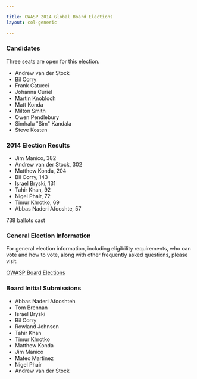 ```yaml
---

title: OWASP 2014 Global Board Elections
layout: col-generic

---
```


### Candidates

Three seats are open for this election.

* Andrew van der Stock
* Bil Corry
* Frank Catucci
* Johanna Curiel
* Martin Knobloch
* Matt Konda
* Milton Smith
* Owen Pendlebury
* Simhalu "Sim" Kandala
* Steve Kosten

### 2014 Election Results

* Jim Manico, 382
* Andrew van der Stock, 302
* Matthew Konda, 204 
* Bil Corry, 143 
* Israel Bryski, 131 
* Tahir Khan, 92 
* Nigel Phair, 72 
* Timur Khrotko, 69 
* Abbas Naderi Afooshte, 57 

738 ballots cast

### General Election Information 
For general election information, including eligibility requirements, who can vote and how to vote, along with other frequently 
asked questions, please visit:

[OWASP Board Elections](/elections)

### Board Initial Submissions

* Abbas Naderi Afooshteh	
* Tom Brennan
* Israel Bryski
* Bil Corry	
* Rowland Johnson
* Tahir Khan
* Timur Khrotko	
* Matthew Konda	
* Jim Manico
* Mateo Martinez	
* Nigel Phair	
* Andrew van der Stock

